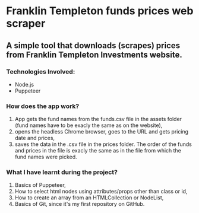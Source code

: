# Franklin Templeton funds prices web scraper

## A simple tool that downloads (scrapes) prices from Franklin Templeton Investments website.


### Technologies Involved:
* Node.js
* Puppeteer


### How does the app work?
1. App gets the fund names from the funds.csv file in the assets folder (fund names have to be exacly the same as on the website),
2. opens the headless Chrome browser, goes to the URL and gets pricing date and prices,
3. saves the data in the .csv file in the prices folder. The order of the funds and prices in the file is exacly the same as in the file from which the fund names were picked.


### What I have learnt during the project?
1. Basics of Puppeteer,
2. How to select html nodes using attributes/props other than class or id,
3. How to create an array from an HTMLCollection or NodeList,
4. Basics of Git, since it's my first repository on GitHub.